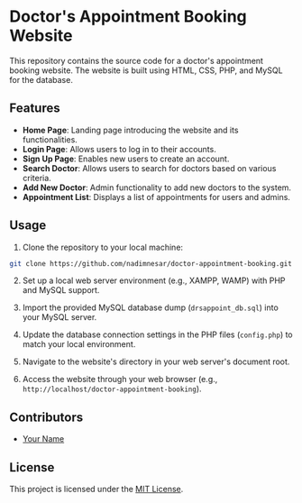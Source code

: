 # Doctor's Appointment Booking Website

This repository contains the source code for a doctor's appointment booking website. The website is built using HTML, CSS, PHP, and MySQL for the database.

## Features

- **Home Page**: Landing page introducing the website and its functionalities.
- **Login Page**: Allows users to log in to their accounts.
- **Sign Up Page**: Enables new users to create an account.
- **Search Doctor**: Allows users to search for doctors based on various criteria.
- **Add New Doctor**: Admin functionality to add new doctors to the system.
- **Appointment List**: Displays a list of appointments for users and admins.

## Usage

1. Clone the repository to your local machine:

```bash
git clone https://github.com/nadimnesar/doctor-appointment-booking.git
```

2. Set up a local web server environment (e.g., XAMPP, WAMP) with PHP and MySQL support.

3. Import the provided MySQL database dump (`drsappoint_db.sql`) into your MySQL server.

4. Update the database connection settings in the PHP files (`config.php`) to match your local environment.

5. Navigate to the website's directory in your web server's document root.

6. Access the website through your web browser (e.g., `http://localhost/doctor-appointment-booking`).

## Contributors

- [Your Name](https://github.com/your-username)

## License

This project is licensed under the [MIT License](LICENSE).
